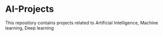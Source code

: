# AI-Projects
This repository contains projects related to Artificial Intelligence, Machine learning, Deep learning
